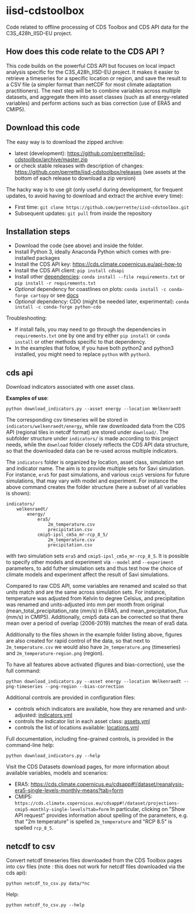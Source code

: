 # iisd-cdstoolbox

Code related to offline processing of CDS Toolbox and CDS API data for the C3S_428h_IISD-EU project.

## How does this code relate to the CDS API ?

This code builds on the powerful CDS API but focuses on local impact analysis specific for the C3S_428h_IISD-EU project. It makes it easier to retrieve a timeseries for a specific location or region, and save the result to a CSV file (a simpler format than netCDF for most climate adaptation practitioners). The next step will be to combine variables across multiple datasets, and aggregate them into asset classes (such as all energy-related variables) and perform actions such as bias correction (use of ERA5 and CMIP5).

## Download this code

The easy way is to download the zipped archive:
- latest (development): https://github.com/perrette/iisd-cdstoolbox/archive/master.zip
- or check stable releases with description of changes: https://github.com/perrette/iisd-cdstoolbox/releases (see assets at the bottom of each release to download a zip version)

The hacky way is to use git (only useful during development, for frequent updates, to avoid having to download and extract the archive every time):
- First time: `git clone https://github.com/perrette/iisd-cdstoolbox.git`
- Subsequent updates: `git pull` from inside the repository 

## Installation steps

- Download the code (see above) and inside the folder.
- Install Python 3, ideally Anaconda Python which comes with pre-installed packages
- Install the CDS API key: https://cds.climate.copernicus.eu/api-how-to
- Install the CDS API client: `pip install cdsapi`
- Install other [dependencies](requirements.txt): `conda install --file requirements.txt` or `pip install -r requirements.txt`
- _Optional_ dependency for coastlines on plots: `conda install -c conda-forge cartopy` or see [docs](https://scitools.org.uk/cartopy/docs/latest/installing.html)
- _Optional_ dependency: CDO (might be needed later, experimental): `conda install -c conda-forge python-cdo`


Troubleshooting:
- If install fails, you may need to go through the dependencies in `requirements.txt` one by one and try either `pip install` or `conda install` or other methods specific to that dependency.
- In the examples that follow, if you have both python2 and python3 installed, you might need to replace `python` with `python3`.

## cds api

Download indicators associated with one asset class.

**Examples of use**:

    python download_indicators.py --asset energy --location Welkenraedt
    
The corresponding csv timeseries will be stored in `indicators/welkenraedt/energy`, while raw downloaded data from the CDS API (regional tiles in netcdf format) are stored under `download/`. The subfolder structure under `indicators/` is made according to this project needs, while the `download` folder closely reflects the CDS API data structure, so that the downloaded data can be re-used across multiple indicators. 

The `indicators` folder is organized by location, asset class, simulation set and indicator name. The aim is to provide multiple sets for Savi simulation. For instance, `era5` for past simulations, and various `cmip5` versions for future simulations, that may vary with model and experiment. For instance the above command creates the folder structure (here a subset of all variables is shown):

	indicators/
		welkenraedt/
			energy/
				era5/
					2m_temperature.csv
					precipitation.csv
				cmip5-ipsl_cm5a_mr-rcp_8_5/
					2m_temperature.csv
					precipitation.csv

with two simulation sets `era5` and `cmip5-ipsl_cm5a_mr-rcp_8_5`. It is possible to specify other models and experiment via `--model` and `--experiment` parameters, to add futher simulation sets and thus test how the choice of climate models and experiment affect the result of Savi simulations.

Compared to raw CDS API, some variables are renamed and scaled so that units match and are the same across simulation sets.
For instance, temperature was adjusted from Kelvin to degree Celsius, and precipitation was renamed and units-adjusted into mm per month from original (mean_total_precipitation_rate (mm/s) in ERA5, and mean_precipitation_flux (mm/s) in CMIP5). Additionally, cmip5 data can be corrected so that there mean over a period of overlap (2006-2019) matches the mean of era5 data. 

Additionally to the files shown in the example folder listing above, figures are also created for rapid control of the data, so that next to `2m_temperature.csv` we would also have `2m_temperature.png` (timeseries) and `2m_temperature-region.png` (region).

To have all features above activated (figures and bias-correction), use the full command:

	python download_indicators.py --asset energy --location Welkenraedt --png-timeseries --png-region --bias-correction

Additional controls are provided in configuration files:
- controls which indicators are available, how they are renamed and unit-adjusted: [indicators.yml](indicators.yml)
- controls the indicator list in each asset class: [assets.yml](assets.yml)
- controls the list of locations available: [locations.yml](locations.yml)

Full documentation, including fine-grained controls, is provided in the command-line help:

    python download_indicators.py --help
   

Visit the CDS Datasets download pages, for more information about available variables, models and scenarios:
- ERA5: https://cds.climate.copernicus.eu/cdsapp#!/dataset/reanalysis-era5-single-levels-monthly-means?tab=form
- CMIP5: `https://cds.climate.copernicus.eu/cdsapp#!/dataset/projections-cmip5-monthly-single-levels?tab=form`
In particular, clicking on "Show API request" provides information about spelling of the parameters, e.g. that "2m temperature" is spelled `2m_temperature` and "RCP 8.5" is spelled `rcp_8_5`.


## netcdf to csv

Convert netcdf timeseries files downloaded from the CDS Toolbox pages into csv files (note : this does not work for netcdf files downloaded via the cds api):

    python netcdf_to_csv.py data/*nc

Help:

    python netcdf_to_csv.py --help
